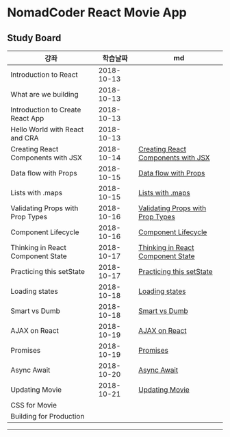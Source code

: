 # NomadCoder React Movie App

## Study Board
| 강좌 | 학습날짜 | md |
|------|-------|------|
Introduction to React | 2018-10-13 |
What are we building | 2018-10-13 |
Introduction to Create React App | 2018-10-13 |
Hello World with React and CRA | 2018-10-13 |
Creating React Components with JSX | 2018-10-14 | [Creating React Components with JSX](./markdown/CreatingReactComponentswithJSX.md)|
Data flow with Props | 2018-10-15 | [Data flow with Props](./markdown/DataflowwithProps.md)|
Lists with .maps | 2018-10-15 | [Lists with .maps](./markdown/ListsWithMaps.md) |
Validating Props with Prop Types | 2018-10-16 | [Validating Props with Prop Types](./ValidatingPropsWithPropTypes.md)|
Component Lifecycle | 2018-10-16 | [Component Lifecycle](./ComponentLifecycle.md)|
Thinking in React Component State | 2018-10-17 | [Thinking in React Component State](./ThinkingInReactComponentState.md)|
Practicing this setState | 2018-10-17 | [Practicing this setState](./Practicing_this_setState.md)| 
Loading states | 2018-10-18 | [Loading states](./LoadingStates.md)|
Smart vs Dumb | 2018-10-18 | [Smart vs Dumb](./SmartVsDumb.md)|
AJAX on React | 2018-10-19 | [AJAX on React](./AJAX_on_React.md)|
Promises | 2018-10-19 | [Promises](./Promises.md)|
Async Await | 2018-10-20 |[Async Await](./Async_Await.md)| 
Updating Movie | 2018-10-21 |[Updating Movie](UpdatingMovie.md) |
CSS for Movie |  | |
Building for Production |  | |

---
